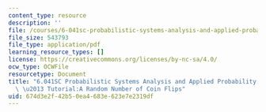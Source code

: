 ```yaml
---
content_type: resource
description: ''
file: /courses/6-041sc-probabilistic-systems-analysis-and-applied-probability-fall-2013/674d3e2f42b50ea4683e623e7e2319df_MIT6_041SCF13_Random_Number_of_Coin_Flipstake_300k.pdf
file_size: 543793
file_type: application/pdf
learning_resource_types: []
license: https://creativecommons.org/licenses/by-nc-sa/4.0/
ocw_type: OCWFile
resourcetype: Document
title: "6.041SC Probabilistic Systems Analysis and Applied Probability, Fall 2013Transcript\
  \ \u2013 Tutorial:A Random Number of Coin Flips"
uid: 674d3e2f-42b5-0ea4-683e-623e7e2319df
---
```

